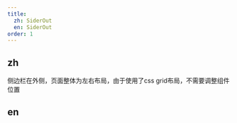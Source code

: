 ```yaml
---
title:
  zh: SiderOut
  en: SiderOut
order: 1
---
```


## zh

侧边栏在外侧，页面整体为左右布局，由于使用了css grid布局，不需要调整组件位置

## en
